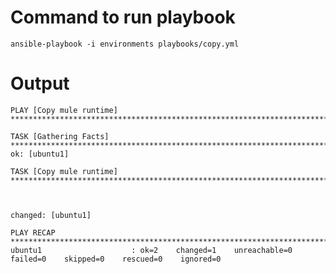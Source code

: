 # Command to run playbook
```ansible-playbook -i environments playbooks/copy.yml```

# Output
```
PLAY [Copy mule runtime] **************************************************************************************************************************************************

TASK [Gathering Facts] ****************************************************************************************************************************************************
ok: [ubuntu1]

TASK [Copy mule runtime] **************************************************************************************************************************************************



changed: [ubuntu1]

PLAY RECAP ****************************************************************************************************************************************************************
ubuntu1                    : ok=2    changed=1    unreachable=0    failed=0    skipped=0    rescued=0    ignored=0   


```
